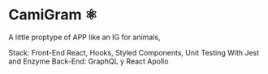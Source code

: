 # CamiGram ⚛️

A little proptype of APP like an IG for animals, 

Stack:
Front-End React, Hooks, Styled Components, Unit Testing With Jest and Enzyme
Back-End: GraphQL y React Apollo

